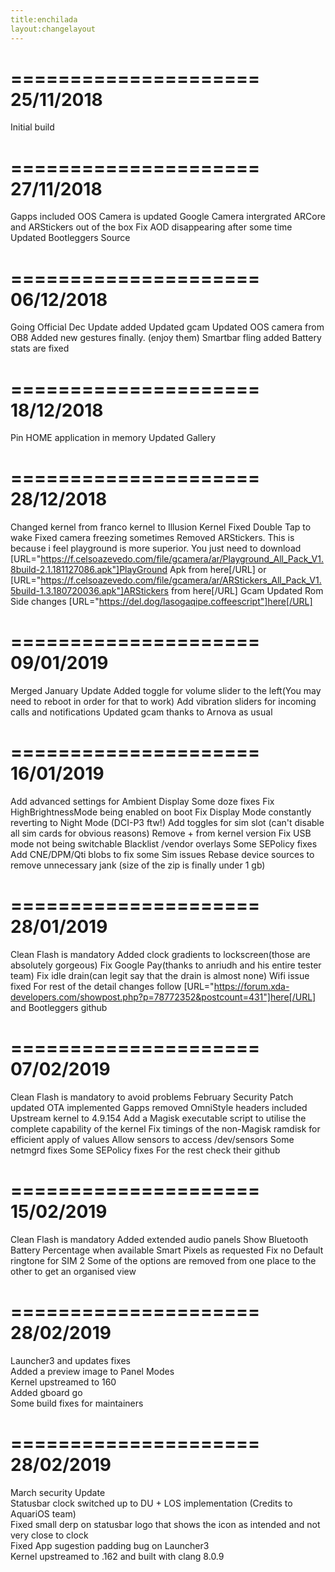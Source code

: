 ```yaml
---
title:enchilada
layout:changelayout
---
```

=====================
    25/11/2018
=====================

Initial build

=====================
    27/11/2018
=====================

Gapps included
OOS Camera is updated
Google Camera intergrated
ARCore and ARStickers out of the box
Fix AOD disappearing after some time
Updated Bootleggers Source

=====================
    06/12/2018
=====================

Going Official
Dec Update added
Updated gcam
Updated OOS camera from OB8
Added new gestures finally. (enjoy them)
Smartbar fling added
Battery stats are fixed

=====================
    18/12/2018
=====================

Pin HOME application in memory
Updated Gallery

=====================
    28/12/2018
=====================

Changed kernel from franco kernel to Illusion Kernel
Fixed Double Tap to wake
Fixed camera freezing sometimes
Removed ARStickers. This is because i feel playground is more superior. You just need to download [URL="https://f.celsoazevedo.com/file/gcamera/ar/Playground_All_Pack_V1.8build-2.1.181127086.apk"]PlayGround Apk from here[/URL] or [URL="https://f.celsoazevedo.com/file/gcamera/ar/ARStickers_All_Pack_V1.5build-1.3.180720036.apk"]ARStickers from here[/URL]
Gcam Updated
Rom Side changes [URL="https://del.dog/lasogaqipe.coffeescript"]here[/URL]

=====================
    09/01/2019
=====================

Merged January Update
Added toggle for volume slider to the left(You may need to reboot in order for that to work)
Add vibration sliders for incoming calls and notifications
Updated gcam thanks to Arnova as usual

=====================
    16/01/2019
=====================

Add advanced settings for Ambient Display
Some doze fixes
Fix HighBrightnessMode being enabled on boot
Fix Display Mode constantly reverting to Night Mode (DCI-P3 ftw!)
Add toggles for sim slot (can't disable all sim cards for obvious reasons)
Remove + from kernel version 
Fix USB mode not being switchable
Blacklist /vendor overlays
Some SEPolicy fixes
Add CNE/DPM/Qti blobs to fix some Sim issues
Rebase device sources to remove unnecessary jank (size of the zip is finally under 1 gb)

=====================
    28/01/2019
=====================

Clean Flash is mandatory
Added clock gradients to lockscreen(those are absolutely gorgeous)
Fix Google Pay(thanks to anriudh and his entire tester team)
Fix idle drain(can legit say that the drain is almost none)
Wifi issue fixed
For rest of the detail changes follow [URL="https://forum.xda-developers.com/showpost.php?p=78772352&postcount=431"]here[/URL] and Bootleggers github

=====================
    07/02/2019
=====================
Clean Flash is mandatory to avoid problems
February Security Patch updated
OTA implemented
Gapps removed
OmniStyle headers included
Upstream kernel to 4.9.154
Add a Magisk executable script to utilise the complete capability of the kernel
Fix timings of the non-Magisk ramdisk for efficient apply of values
Allow sensors to access /dev/sensors
Some netmgrd fixes
Some SEPolicy fixes
For the rest check their github

=====================
    15/02/2019
=====================
Clean Flash is mandatory
Added extended audio panels
Show Bluetooth Battery Percentage when available
Smart Pixels as requested
Fix no Default ringtone for SIM 2
Some of the options are removed from one place to the other to get an organised view

=====================
    28/02/2019
=====================                       

Launcher3 and updates fixes           
Added a preview image to Panel Modes           
Kernel upstreamed to 160             
Added gboard go           
Some build fixes for maintainers       

=====================
    28/02/2019
=====================                             
March security Update            
Statusbar clock switched up to DU + LOS implementation (Credits to AquariOS team)                          
Fixed small derp on statusbar logo that shows the icon as intended and not very close to clock                              
Fixed App sugestion padding bug on Launcher3                        
Kernel upstreamed to .162 and built with clang 8.0.9

